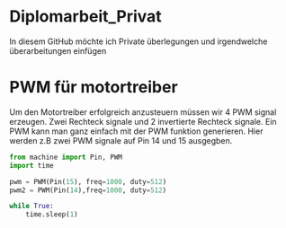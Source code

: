 # Diplomarbeit_Privat
In diesem GitHub möchte ich Private überlegungen und irgendwelche überarbeitungen einfügen

# PWM für motortreiber
Um den Motortreiber erfolgreich anzusteuern müssen wir 4 PWM signal erzeugen. Zwei Rechteck signale und 2 invertierte Rechteck signale. Ein PWM kann man ganz einfach mit der PWM funktion generieren. Hier werden z.B zwei PWM signale auf Pin 14 und 15 ausgegben.
```python
from machine import Pin, PWM
import time

pwm = PWM(Pin(15), freq=1000, duty=512)
pwm2 = PWM(Pin(14),freq=1000, duty=512)

while True:
    time.sleep(1)
```
